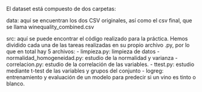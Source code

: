 El dataset está compuesto de dos carpetas:

data: aquí se encuentran los dos CSV originales, así como el csv final, que se llama winequality_combined.csv

src: aquí se puede encontrar el código realizado para la práctica. Hemos dividido cada una de las tareas realizadas
en su propio archivo .py, por lo que en total hay 5 archivos:
    - limpieza.py: limpieza de datos
    - normalidad_homogeneidad.py: estudio de la normalidad y varianza
    - correlacion.py: estudio de la correlación de las variables.
    - ttest.py: estudio mediante t-test de las variables y grupos del conjunto
    - logreg: entrenamiento y evaluación de un modelo para predecir si un vino es tinto o blanco.

 